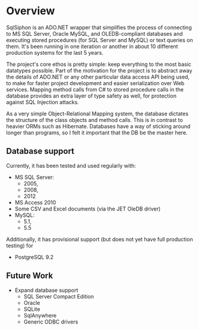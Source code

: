 # Overview
SqlSiphon is an ADO.NET wrapper that simplifies the process of connecting to MS SQL Server, Oracle MySQL, and OLEDB-compliant databases and executing stored procedures (for SQL Server and MySQL) or text queries on them. It's been running in one iteration or another in about 10 different production systems for the last 5 years.

The project's core ethos is pretty simple: keep everything to the most basic datatypes possible. Part of the motivation for the project is to abstract away the details of ADO.NET or any other particular data access API being used, to make for faster project development and easier serialization over Web services. Mapping method calls from C# to stored procedure calls in the database provides an extra layer of type safety as well, for protection against SQL Injection attacks. 

As a very simple Object-Relational Mapping system, the database dictates the structure of the class objects and method calls. This is in contrast to heavier ORMs such as Hibernate. Databases have a way of sticking around longer than programs, so I felt it important that the DB be the master here.

## Database support
Currently, it has been tested and used regularly with:
* MS SQL Server:
    * 2005,
    * 2008,
    * 2012
* MS Access 2010
* Some CSV and Excel documents (via the JET OleDB driver)
* MySQL: 
  * 5.1,
  * 5.5

Additionally, it has provisional support (but does not yet have full production testing) for
* PostgreSQL 9.2

## Future Work
* Expand database support
    * SQL Server Compact Edition
    * Oracle
    * SQLite
    * SqlAnywhere
    * Generic ODBC drivers

